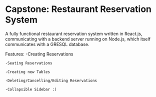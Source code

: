 # Capstone: Restaurant Reservation System

A fully functional restaurant reservation system written in React.js, communicating with a backend server running on Node.js, which itself communicates with a GRESQL database.

Features:
	-Creating Reservations
	
	-Seating Reservations
	
	-Creating new Tables
	
	-Deleting/Cancelling/Editing Reservations
	
	-Collapsible Sidebar :)
